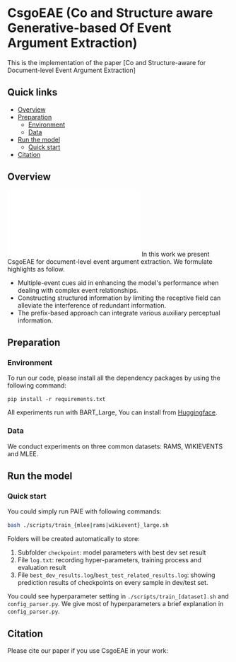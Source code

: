 # CsgoEAE (**C**o and **S**tructure aware **G**enerative-based **O**f **E**vent **A**rgument **E**xtraction)
This is the implementation of the paper [Co and Structure-aware for Document-level Event Argument Extraction]


## Quick links

* [Overview](#overview)
* [Preparation](#preparation)
  * [Environment](#environment)
  * [Data](#data)
* [Run the model](#run-lm-bff)
  * [Quick start](#quick-start)
* [Citation](#citation)

## Overview
![](./CsgoEAE_main.pdf)
In this work we present CsgoEAE for document-level event argument extraction. We formulate highlights as follow.

- Multiple-event cues aid in enhancing the model's performance when dealing with complex event relationships.
- Constructing structured information by limiting the receptive field can alleviate the interference of redundant information.
- The prefix-based approach can integrate various auxiliary perceptual information.


## Preparation

### Environment
To run our code, please install all the dependency packages by using the following command:

```
pip install -r requirements.txt
```
All experiments run with BART_Large, You can install from [Huggingface](https://huggingface.co/facebook/bart-large).

### Data
We conduct experiments on three common datasets: RAMS, WIKIEVENTS and MLEE.

## Run the model

### Quick start
You could simply run PAIE with following commands: 
```bash
bash ./scripts/train_{mlee|rams|wikievent}_large.sh
```
Folders will be created automatically to store: 

1. Subfolder `checkpoint`: model parameters with best dev set result
2. File `log.txt`: recording hyper-parameters, training process and evaluation result
3. File `best_dev_results.log`/`best_test_related_results.log`: showing prediction results of checkpoints on every sample in dev/test set.

You could see hyperparameter setting in `./scripts/train_[dataset].sh` and `config_parser.py`. We give most of hyperparameters a brief explanation in `config_parser.py`.



## Citation
Please cite our paper if you use CsgoEAE in your work:
```bibtex

```
